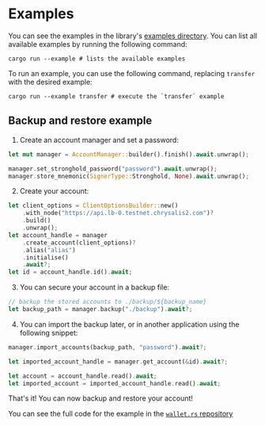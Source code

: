 # Examples
You can see the examples in the library's [examples directory](https://github.com/iotaledger/wallet.rs/tree/dev/examples).
You can list all available examples by running the following command:
```
cargo run --example # lists the available examples
```
To run an example, you can use the following command, replacing `transfer` with the desired example:
```
cargo run --example transfer # execute the `transfer` example
```

## Backup and restore example

1. Create an account manager and set a password:
```rust
let mut manager = AccountManager::builder().finish().await.unwrap();

manager.set_stronghold_password("password").await.unwrap();
manager.store_mnemonic(SignerType::Stronghold, None).await.unwrap();

```

2. Create your account:

```rust
let client_options = ClientOptionsBuilder::new()
    .with_node("https://api.lb-0.testnet.chrysalis2.com")?
    .build()
    .unwrap();
let account_handle = manager
    .create_account(client_options)?
    .alias("alias")
    .initialise()
    .await?;
let id = account_handle.id().await;

```

3. You can secure your account in a backup file:
```rust
// backup the stored accounts to ./backup/${backup_name}
let backup_path = manager.backup("./backup").await?;

```


4. You can import the backup later, or in another application using the following snippet:
```rust
manager.import_accounts(backup_path, "password").await?;

let imported_account_handle = manager.get_account(&id).await?;

let account = account_handle.read().await;
let imported_account = imported_account_handle.read().await;

```

That's it! You can now backup and restore your account!

You can see the full code for the example in the [`wallet.rs` repository](https://github.com/iotaledger/wallet.rs/blob/develop/examples/backup_and_restore.rs)